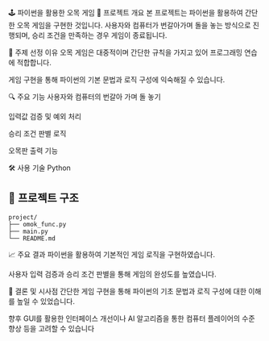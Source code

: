 🕹️ 파이썬을 활용한 오목 게임
🧠 프로젝트 개요
본 프로젝트는 파이썬을 활용하여 간단한 오목 게임을 구현한 것입니다. 사용자와 컴퓨터가 번갈아가며 돌을 놓는 방식으로 진행되며, 승리 조건을 만족하는 경우 게임이 종료됩니다.

📌 주제 선정 이유
오목 게임은 대중적이며 간단한 규칙을 가지고 있어 프로그래밍 연습에 적합합니다.

게임 구현을 통해 파이썬의 기본 문법과 로직 구성에 익숙해질 수 있습니다.

🔍 주요 기능
사용자와 컴퓨터의 번갈아 가며 돌 놓기

입력값 검증 및 예외 처리

승리 조건 판별 로직

오목판 출력 기능

🛠 사용 기술
Python


## 📁 프로젝트 구조

```
project/
├── omok_func.py
├── main.py
└── README.md
```

📈 주요 결과
파이썬을 활용하여 기본적인 게임 로직을 구현하였습니다.

사용자 입력 검증과 승리 조건 판별을 통해 게임의 완성도를 높였습니다.

📌 결론 및 시사점
간단한 게임 구현을 통해 파이썬의 기초 문법과 로직 구성에 대한 이해를 높일 수 있었습니다.

향후 GUI를 활용한 인터페이스 개선이나 AI 알고리즘을 통한 컴퓨터 플레이어의 수준 향상 등을 고려할 수 있습니다

